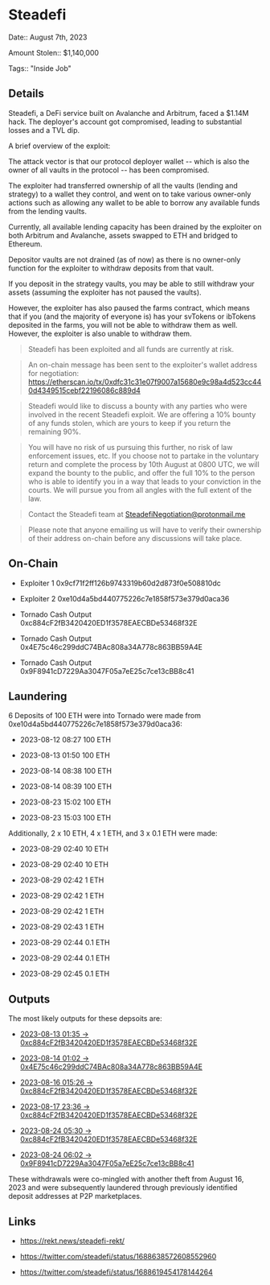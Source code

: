 # Steadefi

Date:: August 7th, 2023

Amount Stolen:: $1,140,000

Tags:: "Inside Job"

## Details

Steadefi, a DeFi service built on Avalanche and Arbitrum, faced a $1.14M hack. The deployer's account got compromised, leading to substantial losses and a TVL dip.

A brief overview of the exploit:

The attack vector is that our protocol deployer wallet -- which is also the owner of all vaults in the protocol -- has been compromised.  

The exploiter had transferred ownership of all the vaults (lending and strategy) to a wallet they control, and went on to take various owner-only actions such as allowing any wallet to be able to borrow any available funds from the lending vaults. 

Currently, all available lending capacity has been drained by the exploiter on both Arbitrum and Avalanche, assets swapped to ETH and bridged to Ethereum.  

Depositor vaults are not drained (as of now) as there is no owner-only function for the exploiter to withdraw deposits from that vault. 

If you deposit in the strategy vaults, you may be able to still withdraw your assets (assuming the exploiter has not paused the vaults). 

However, the exploiter has also paused the farms contract, which means that if you (and the majority of everyone is) has your svTokens or ibTokens deposited in the farms, you will not be able to withdraw them as well. However, the exploiter is also unable to withdraw them.

> Steadefi has been exploited and all funds are currently at risk.

> An on-chain message has been sent to the exploiter's wallet address for negotiation: https://etherscan.io/tx/0xdfc31c31e07f9007a15680e9c98a4d523cc440d4349515cebf22196086c889d4

> Steadefi would like to discuss a bounty with any parties who were involved in the recent Steadefi exploit. We are offering a 10% bounty of any funds stolen, which are yours to keep if you return the remaining 90%.

> You will have no risk of us pursuing this further, no risk of law enforcement issues, etc. If you choose not to partake in the voluntary return and complete the process by 10th August at 0800 UTC, we will expand the bounty to the public, and offer the full 10% to the person who is able to identify you in a way that leads to your conviction in the courts. We will pursue you from all angles with the full extent of the law.

> Contact the Steadefi team at SteadefiNegotiation@protonmail.me

> Please note that anyone emailing us will have to verify their ownership of their address on-chain before any discussions will take place.



## On-Chain

- Exploiter 1 0x9cf71f2ff126b9743319b60d2d873f0e508810dc

- Exploiter 2 0xe10d4a5bd440775226c7e1858f573e379d0aca36

- Tornado Cash Output 0xc884cF2fB3420420ED1f3578EAECBDe53468f32E

- Tornado Cash Output 0x4E75c46c299ddC74BAc808a34A778c863BB59A4E

- Tornado Cash Output 0x9F8941cD7229Aa3047F05a7eE25c7ce13cBB8c41



## Laundering

6 Deposits of 100 ETH were into Tornado were made from 0xe10d4a5bd440775226c7e1858f573e379d0aca36:

- 2023-08-12 08:27 100 ETH

- 2023-08-13 01:50 100 ETH

- 2023-08-14 08:38 100 ETH

- 2023-08-14 08:39 100 ETH

- 2023-08-23 15:02 100 ETH

- 2023-08-23 15:03 100 ETH


Additionally, 2 x 10 ETH, 4 x 1 ETH, and 3 x 0.1 ETH were made:

- 2023-08-29 02:40 10 ETH

- 2023-08-29 02:40 10 ETH

- 2023-08-29 02:42 1 ETH

- 2023-08-29 02:42 1 ETH

- 2023-08-29 02:42 1 ETH

- 2023-08-29 02:43 1 ETH

- 2023-08-29 02:44 0.1 ETH

- 2023-08-29 02:44 0.1 ETH

- 2023-08-29 02:45 0.1 ETH

## Outputs

The most likely outputs for these depsoits are:

- [2023-08-13 01:35 -> 0xc884cF2fB3420420ED1f3578EAECBDe53468f32E](https://etherscan.io/tx/0x499dae0411931bdb396a704894ac824f434e7b4c6f8828a8872db151a0fa7dd8)

- [2023-08-14 01:02 -> 0x4E75c46c299ddC74BAc808a34A778c863BB59A4E](https://etherscan.io/tx/0x6c7c233bd39ddfd920e0b04ac23a935c19be332a46e0d82cf75f43eb4ac209a2)

- [2023-08-16 015:26 -> 0xc884cF2fB3420420ED1f3578EAECBDe53468f32E](https://etherscan.io/tx/0xb589962b62c59ed2e8c5977ba614ce94bfc9d107015ad67a1e9391122a03e849)

- [2023-08-17 23:36 -> 0xc884cF2fB3420420ED1f3578EAECBDe53468f32E](https://etherscan.io/tx/0xf23aa066bbaaaec2cd34b850791314d6a070148e1fb4440cad1d5a8ceb4e811b)

- [2023-08-24 05:30 -> 0xc884cF2fB3420420ED1f3578EAECBDe53468f32E](https://etherscan.io/tx/0xa23628410e99c908ebd3839e7d928f72b7a896c80714f3e1e1321f057f573a2c)

- [2023-08-24 06:02 -> 0x9F8941cD7229Aa3047F05a7eE25c7ce13cBB8c41](https://etherscan.io/tx/0xbf61cd7e50303f3602220e28298d6f98b211073d42d8245dd3c20e910d3be191)

These withdrawals were co-mingled with another theft from August 16, 2023 and were subsequently laundered through previously identified deposit addresses at P2P marketplaces.


## Links

- https://rekt.news/steadefi-rekt/

- https://twitter.com/steadefi/status/1688638572608552960

- https://twitter.com/steadefi/status/1688619454178144264